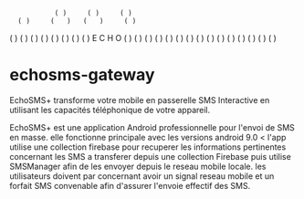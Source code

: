 




               ( )     ( )     ( )
      ( )     (   )   (   )     ( )
   (   )   (     )   (     )   (   )
(     )   (       ) (       )   (     )
   E       C       H       O
(     )   (       ) (       )   (     )
   (   )   (     )   (     )   (   )
      ( )     (   )   (   )     ( )
               ( )     ( )     ( )


# echosms-gateway
EchoSMS+ transforme votre mobile en passerelle SMS Interactive en utilisant les capacités téléphonique de votre appareil.
               
EchoSMS+ est une application Android professionnelle pour l'envoi de SMS en masse. elle fonctionne principale avec les versions
android 9.0 < l'app utilise une collection firebase pour recuperer les informations pertinentes concernant les SMS a transferer 
depuis une collection Firebase puis utilise SMSManager afin de les envoyer depuis le reseau mobile locale. les utilisateurs doivent
par concernant avoir un signal reseau mobile et un forfait SMS convenable afin d'assurer l'envoie effectif des SMS.

